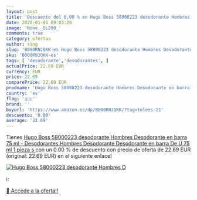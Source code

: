 ```yaml
---
layout: post
title: 'Descuento del 0.00 % en Hugo Boss 58000223 desodorante Hombres D'
date: 2020-01-01 09:03:29
image: 'None._SL200_'
comments: true
category: ofertas
author: ring
slug: 'B000RNJQKK-es Hugo Boss 58000223 desodorante Hombres Desodorante en...'
sku: 'B000RNJQKK-es'
tags: [ 'desodorante','desodorantes', ]
actualPrice: 22.69 EUR
currency: EUR
price: 22.69
comparePrice: 22.69 EUR
prodname: 'Hugo Boss 58000223 desodorante Hombres Desodorante en barra 75 ml - Desodorantes  Hombres  Desodorante  Desodorante en barra  De U  75 ml  1 pieza s  '
country: 'es'
flag: '🇪🇸'
brand: ''
buyurl: 'https://www.amazon.es/dp/B000RNJQKK/?tag=tolees-21'
descuento: '0.00'
average: '22.69'
---
```


Tienes [Hugo Boss 58000223 desodorante Hombres Desodorante en barra 75 ml - Desodorantes  Hombres  Desodorante  Desodorante en barra  De U  75 ml  1 pieza s  ](https://www.amazon.es/dp/B000RNJQKK/?tag=tolees-21) con un 0.00 % de descuento con precio de oferta de 22.69 EUR (original: 22.69 EUR) en el siguiente enlace!

[![Hugo Boss 58000223 desodorante Hombres D](None._SL200_)](https://www.amazon.es/dp/B000RNJQKK/?tag=tolees-21)

ℹ️:


[🛒 Accede a la oferta!!](https://www.amazon.es/dp/B000RNJQKK/?tag=tolees-21)
